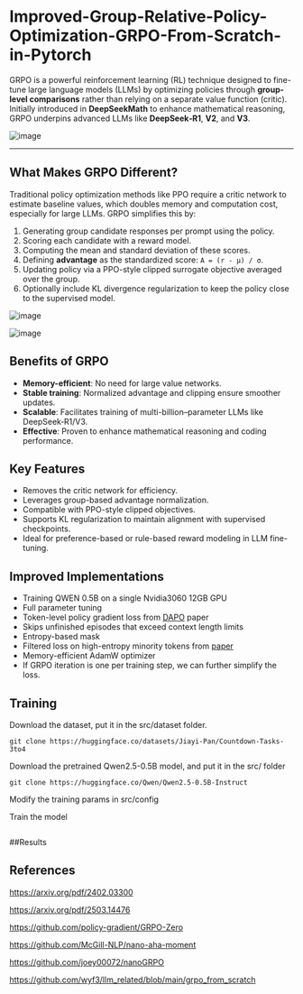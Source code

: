 # Improved-Group-Relative-Policy-Optimization-GRPO-From-Scratch-in-Pytorch

GRPO is a powerful reinforcement learning (RL) technique designed to fine-tune large language models (LLMs) by optimizing policies through **group-level comparisons** rather than relying on a separate value function (critic). Initially introduced in **DeepSeekMath** to enhance mathematical reasoning, GRPO underpins advanced LLMs like **DeepSeek‑R1**, **V2**, and **V3**.

![image](https://github.com/user-attachments/assets/7a28d992-21d3-4e27-9a12-a74da5e1f05e)

---

## What Makes GRPO Different?

Traditional policy optimization methods like PPO require a critic network to estimate baseline values, which doubles memory and computation cost, especially for large LLMs. GRPO simplifies this by:

1. Generating group candidate responses per prompt using the policy.
2. Scoring each candidate with a reward model.
3. Computing the mean and standard deviation of these scores.
4. Defining **advantage** as the standardized score:  `A = (r - μ) / σ`.
5. Updating policy via a PPO-style clipped surrogate objective averaged over the group.
6. Optionally include KL divergence regularization to keep the policy close to the supervised model.

![image](https://github.com/user-attachments/assets/04098103-1e23-49f0-a6a1-e944df41765f)

![image](https://github.com/user-attachments/assets/49f19526-30ad-476a-87e4-4aea662769cb)

## Benefits of GRPO

- **Memory-efficient**: No need for large value networks.
- **Stable training**: Normalized advantage and clipping ensure smoother updates.
- **Scalable**: Facilitates training of multi-billion–parameter LLMs like DeepSeek‑R1/V3.
- **Effective**: Proven to enhance mathematical reasoning and coding performance.


## Key Features

- Removes the critic network for efficiency.
- Leverages group-based advantage normalization.
- Compatible with PPO-style clipped objectives.
- Supports KL regularization to maintain alignment with supervised checkpoints.
- Ideal for preference-based or rule-based reward modeling in LLM fine-tuning.
  
## Improved Implementations
- Training QWEN 0.5B on a single Nvidia3060 12GB GPU
- Full parameter tuning
- Token-level policy gradient loss from [DAPO](https://arxiv.org/pdf/2503.14476) paper
- Skips unfinished episodes that exceed context length limits
- Entropy-based mask
- Filtered loss on high-entropy minority tokens from [paper](https://arxiv.org/pdf/2506.01939)
- Memory-efficient AdamW optimizer
- If GRPO iteration is one per training step, we can further simplify the loss.

## Training 

Download the dataset, put it in the src/dataset folder.
```
git clone https://huggingface.co/datasets/Jiayi-Pan/Countdown-Tasks-3to4
```

Download the pretrained Qwen2.5-0.5B model, and put it in the src/ folder
```
git clone https://huggingface.co/Qwen/Qwen2.5-0.5B-Instruct
```

Modify the training params in src/config

Train the model
```
```

##Results


## References

https://arxiv.org/pdf/2402.03300

https://arxiv.org/pdf/2503.14476

https://github.com/policy-gradient/GRPO-Zero

https://github.com/McGill-NLP/nano-aha-moment

https://github.com/joey00072/nanoGRPO

https://github.com/wyf3/llm_related/blob/main/grpo_from_scratch

